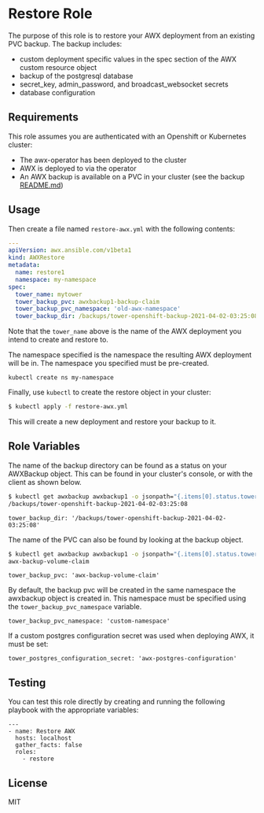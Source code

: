 Restore Role
=========

The purpose of this role is to restore your AWX deployment from an existing PVC backup. The backup includes:
  - custom deployment specific values in the spec section of the AWX custom resource object
  - backup of the postgresql database
  - secret_key, admin_password, and broadcast_websocket secrets
  - database configuration



Requirements
------------

This role assumes you are authenticated with an Openshift or Kubernetes cluster:
  - The awx-operator has been deployed to the cluster
  - AWX is deployed to via the operator
  - An AWX backup is available on a PVC in your cluster (see the backup [README.md](../backup/README.md))


Usage
----------------

Then create a file named `restore-awx.yml` with the following contents:

```yaml
---
apiVersion: awx.ansible.com/v1beta1
kind: AWXRestore
metadata:
  name: restore1
  namespace: my-namespace
spec:
  tower_name: mytower
  tower_backup_pvc: awxbackup1-backup-claim
  tower_backup_pvc_namespace: 'old-awx-namespace'
  tower_backup_dir: /backups/tower-openshift-backup-2021-04-02-03:25:08
```

Note that the `tower_name` above is the name of the AWX deployment you intend to create and restore to.  

The namespace specified is the namespace the resulting AWX deployment will be in.  The namespace you specified must be pre-created.  

```
kubectl create ns my-namespace
```

Finally, use `kubectl` to create the restore object in your cluster:

```bash
$ kubectl apply -f restore-awx.yml
```

This will create a new deployment and restore your backup to it.  


Role Variables
--------------

The name of the backup directory can be found as a status on your AWXBackup object.  This can be found in your cluster's console, or with the client as shown below.  

```bash
$ kubectl get awxbackup awxbackup1 -o jsonpath="{.items[0].status.towerBackupDirectory}"
/backups/tower-openshift-backup-2021-04-02-03:25:08
```

```
tower_backup_dir: '/backups/tower-openshift-backup-2021-04-02-03:25:08'
```


The name of the PVC can also be found by looking at the backup object.  

```bash
$ kubectl get awxbackup awxbackup1 -o jsonpath="{.items[0].status.towerBackupClaim}"
awx-backup-volume-claim
```

```
tower_backup_pvc: 'awx-backup-volume-claim'
```

By default, the backup pvc will be created in the same namespace the awxbackup object is created in. This namespace must be specified using the `tower_backup_pvc_namespace` variable.

```
tower_backup_pvc_namespace: 'custom-namespace'
```

If a custom postgres configuration secret was used when deploying AWX, it must be set:

```
tower_postgres_configuration_secret: 'awx-postgres-configuration'
```


Testing
----------------

You can test this role directly by creating and running the following playbook with the appropriate variables:

```
---
- name: Restore AWX
  hosts: localhost
  gather_facts: false
  roles:
    - restore
```

License
-------

MIT
